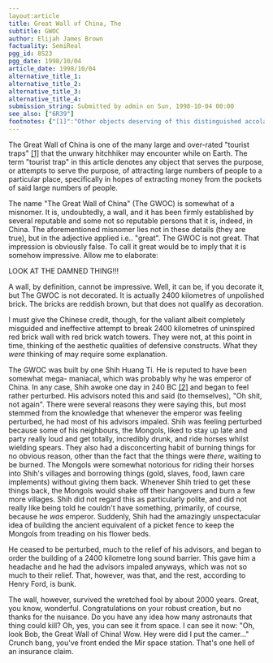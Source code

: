 ```yaml
---
layout:article
title: Great Wall of China, The
subtitle: GWOC
author: Elijah James Brown
factuality: SemiReal
pgg_id: 8S23
pgg_date: 1998/10/04
article_date: 1998/10/04
alternative_title_1: 
alternative_title_2: 
alternative_title_3: 
alternative_title_4: 
submission_string: Submitted by admin on Sun, 1998-10-04 00:00
see_also: ["6R39"]
footnotes: {"[1]":"Other objects deserving of this distinguished accolade include the Eiffel Tower (in Paris, France), Anne of Green Gables House (near Cavendish, P.E.I., Canada), the World's Largest Cookie Jar (Deloraine, Manitoba, Canada), and an extremely large fibreglass apple beside the 401 highway outside of Toronto.","[2]":"Many Terrans (smart ass) use the abbreviations BC and AD to describe dates. I don't know what the abbreviations stand for. However, I do know that BC refers to before, and AD to after a certain remarkably nice man (his father was God, actually) was nailed to a tall piece of wood for some things he had to say on the subject of being a good neighbour. Watch out, Mr. Rogers."}
---
```

<div>
<p>The Great Wall of China is one of the many large and over-rated "tourist traps" <a href="#footnotes.1" class="footnote-link">[1]</a> that the unwary hitchhiker may encounter while on Earth. The term "tourist trap" in this article denotes any object that serves the purpose, or attempts to serve the purpose, of attracting large numbers of people to a particular place, specifically in hopes of extracting money from the pockets of said large numbers of people.</p>
<p>The name "The Great Wall of China" (The GWOC) is somewhat of a misnomer. It is, undoubtedly, a wall, and it has been firmly established by several reputable and some not so reputable persons that it is, indeed, in China. The aforementioned misnomer lies not in these details (they are true), but in the adjective applied i.e.. "great". The GWOC is not great. That impression is obviously false. To call it great would be to imply that it is somehow impressive. Allow me to elaborate:</p>
<p>LOOK AT THE DAMNED THING!!!</p>
<p>A wall, by definition, cannot be impressive. Well, it can be, if you decorate it, but The GWOC is not decorated. It is actually 2400 kilometres of unpolished brick. The bricks are reddish brown, but that does not qualify as decoration.</p>
<p>I must give the Chinese credit, though, for the valiant albeit completely misguided and ineffective attempt to break 2400 kilometres of uninspired red brick wall with red brick watch towers. They were not, at this point in time, thinking of the aesthetic qualities of defensive constructs. What they <em>were</em> thinking of may require some explanation.</p>
<p>The GWOC was built by one Shih Huang Ti. He is reputed to have been somewhat mega- maniacal, which was probably why he was emperor of China. In any case, Shih awoke one day in 240 BC <a href="#footnotes.2" class="footnote-link">[2]</a> and began to feel rather perturbed. His advisors noted this and said (to themselves), "Oh shit, not again". There were several reasons they were saying this, but most stemmed from the knowledge that whenever the emperor was feeling perturbed, he had most of his advisors impaled. Shih was feeling perturbed because some of his neighbours, the Mongols, liked to stay up late and party really loud and get totally, incredibly drunk, and ride horses whilst wielding spears. They also had a disconcerting habit of burning things for no obvious reason, other than the fact that the things were <em>there</em>, waiting to be burned. The Mongols were somewhat notorious for riding their horses into Shih's villages and borrowing things (gold, slaves, food, lawn care implements) without giving them back. Whenever Shih tried to get these things back, the Mongols would shake off their hangovers and burn a few more villages. Shih did not regard this as particularly polite, and did not really like being told he couldn't have something, primarily, of course, because he <em>was</em> emperor. Suddenly, Shih had the amazingly unspectacular idea of building the ancient equivalent of a picket fence to keep the Mongols from treading on his flower beds.</p>
<p>He ceased to be perturbed, much to the relief of his advisors, and began to order the building of a 2400 kilometre long sound barrier. This gave him a headache and he had the advisors impaled anyways, which was not so much to their relief. That, however, was that, and the rest, according to Henry Ford, is bunk.</p>
<p>The wall, however, survived the wretched fool by about 2000 years. Great, you know, wonderful. Congratulations on your robust creation, but no thanks for the nuisance. Do you have any idea how many astronauts that thing could kill? Oh, yes, you can see it from space. I can see it now: "Oh, look Bob, the Great Wall of China! Wow. Hey were did I put the camer..." Crunch bang, you've front ended the Mir space station. That's one hell of an insurance claim.</p>
</div>
